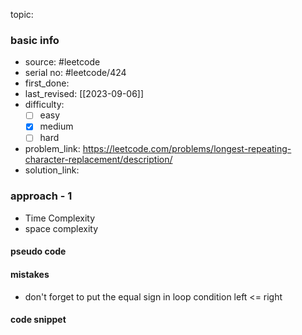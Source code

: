 topic:

### basic info
- source: #leetcode 
- serial no: #leetcode/424
- first_done:
- last_revised: [[2023-09-06]]
- difficulty:
	- [ ] easy
	- [x] medium
	- [ ] hard
- problem_link: https://leetcode.com/problems/longest-repeating-character-replacement/description/
- solution_link:

### approach - 1
- Time Complexity
- space complexity

#### pseudo code

#### mistakes
- don't forget to put the equal sign in loop condition left <= right
#### code snippet
```python

```